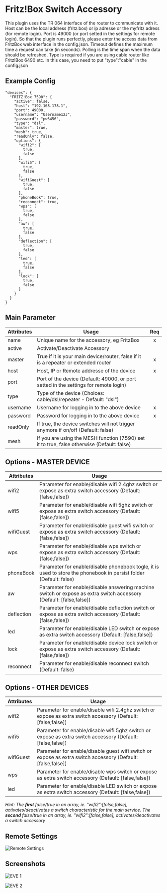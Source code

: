 # Fritz!Box Switch Accessory

This plugin uses the TR 064 interface of the router to communicate with it. Host can be the local address (fritz.box) or ip adresse or the myfritz adress (for remote login). Port is 49000 (or port setted in the settings for remote login). So that the plugin runs perfectly, please enter the access data from FritzBox web interface in the config.json. Timeout defines the maximum time a request can take (in seconds). Polling is the time span when the data should be refreshed. Type is required if you are using cable router like Fritz!Box 6490 etc. In this case, you need to put "type":"cable" in the config.json



## Example Config

```
"devices": {
  "FRITZ!Box 7590": {
    "active": false,
    "host": "192.168.178.1",
    "port": 49000,
    "username": "Username123",
    "password": "pw3456",
    "type": "dsl",
    "master": true,
    "mesh": true,
    "readOnly": false,
    "options": {
      "wifi2": [
        true,
        false
      ],
      "wifi5": [
        true,
        false
      ],
      "wifiGuest": [
        true,
        false
      ],
      "phoneBook": true,
      "reconnect": true,
      "wps": [
        true,
        false
      ],
      "aw": [
        true,
        false
      ],
      "deflection": [
        true,
        false
      ],
      "led": [
        true,
        false
      ],
      "lock": [
        true,
        false
      ]
    }
  }
}
```



## Main Parameter

| Attributes | Usage | Req |
|------------|-------|:----------:|
| name | Unique name for the accessory, eg FritzBox | x |
| active | Activate/Deactivate Accessory |  |
| master | True if it is your main device/router, false if it is a repeater or extended router | x |
| host       | Host, IP or Remote addresse of the device                    | x |
| port       | Port of the device (Default: 49000, or port setted in the settings for remote login) |  |
| type       | Type of the device (Choices: cable/dsl/repeater - Default: "dsl") |  |
| username   | Username for logging in to the above device                  | x |
| password | Password for logging in to the above device | x |
| readOnly | If true, the device switches will not trigger anymore if on/off (Default: false) | |
| mesh | If you are using the MESH function (7590) set it to true, false otherwise (Default: false) |

## Options - MASTER DEVICE

| Attributes | Usage |
|------------|-------|
| wifi2 | Parameter for enable/disable wifi 2.4ghz switch or expose as extra switch accessory (Default: [false,false]) |
| wifi5 | Parameter for enable/disable wifi 5ghz switch or expose as extra switch accessory (Default: [false,false]) |
| wifiGuest | Parameter for enable/disable guest wifi switch or expose as extra switch accessory (Default: [false,false]) |
| wps | Parameter for enable/disable wps switch or expose as extra switch accessory (Default: [false,false]) |
| phoneBook | Parameter for enable/disable phonebook togle, it is used to store the phonebook in persist folder (Default: false) |
| aw | Parameter for enable/disable answering machine switch or expose as extra switch accessory (Default: [false,false]) |
| deflection | Parameter for enable/disable deflection switch or expose as extra switch accessory (Default: [false,false]) |
| led | Parameter for enable/disable LED switch or expose as extra switch accessory (Default: [false,false]) |
| lock | Parameter for enable/disable device lock switch or expose as extra switch accessory (Default: [false,false]) |
| reconnect | Parameter for enable/disable reconnect switch (Default: false) |



## Options - OTHER DEVICES

| Attributes | Usage |
|------------|-------|
| wifi2 | Parameter for enable/disable wifi 2.4ghz switch or expose as extra switch accessory (Default: [false,false]) |
| wifi5 | Parameter for enable/disable wifi 5ghz switch or expose as extra switch accessory (Default: [false,false]) |
| wifiGuest | Parameter for enable/disable guest wifi switch or expose as extra switch accessory (Default: [false,false]) |
| wps | Parameter for enable/disable wps switch or expose as extra switch accessory (Default: [false,false]) |
| led | Parameter for enable/disable LED switch or expose as extra switch accessory (Default: [false,false]) |


_Hint: The **first** false/true in an array, ie. "wifi2":[false,false], activates/deactivates a switch characteristic for the main service. The **second** false/true in an array, ie. "wifi2":[false,false], activates/deactivates a switch accessory_

## Remote Settings

![Remote Settings](https://raw.githubusercontent.com/SeydX/homebridge-fritz-platform/master/docs/images/remoteLogin.jpg)



## Screenshots

![EVE 1](https://raw.githubusercontent.com/SeydX/homebridge-fritz-platform/master/images/device_characteristics1.PNG)

![EVE 2](https://raw.githubusercontent.com/SeydX/homebridge-fritz-platform/master/images/device_characteristics2.PNG)
